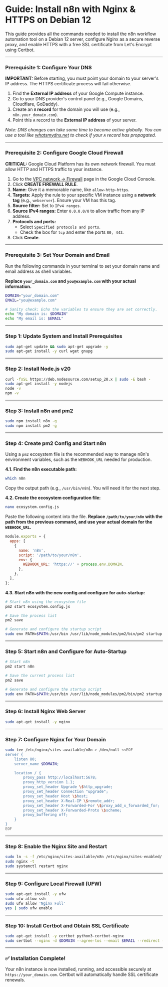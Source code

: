# Guide: Install n8n with Nginx & HTTPS on Debian 12

This guide provides all the commands needed to install the n8n workflow automation tool on a Debian 12 server, configure Nginx as a secure reverse proxy, and enable HTTPS with a free SSL certificate from Let's Encrypt using Certbot.

---

### **Prerequisite 1: Configure Your DNS**

**IMPORTANT:** Before starting, you must point your domain to your server's IP address. The HTTPS certificate process will fail otherwise.

1.  Find the **External IP address** of your Google Compute instance.
2.  Go to your DNS provider's control panel (e.g., Google Domains, Cloudflare, GoDaddy).
3.  Create an **`A` record** for the domain you will use (e.g., `n8n.your_domain.com`).
4.  Point this `A` record to the **External IP address** of your server.

*Note: DNS changes can take some time to become active globally. You can use a tool like [whatsmydns.net](https://whatsmydns.net/) to check if your `A` record has propagated.*

---

### **Prerequisite 2: Configure Google Cloud Firewall**

**CRITICAL:** Google Cloud Platform has its own network firewall. You must allow HTTP and HTTPS traffic to your instance.

1.  Go to the [VPC network -> Firewall](https://console.cloud.google.com/vpc/firewalls) page in the Google Cloud Console.
2.  Click **CREATE FIREWALL RULE**.
3.  **Name:** Give it a memorable name, like `allow-http-https`.
4.  **Targets:** Apply the rule to your specific VM instance using a **network tag** (e.g., `webserver`). Ensure your VM has this tag.
5.  **Source filter:** Set to `IPv4 ranges`.
6.  **Source IPv4 ranges:** Enter `0.0.0.0/0` to allow traffic from any IP address.
7.  **Protocols and ports:**
    * Select `Specified protocols and ports`.
    * Check the box for `tcp` and enter the ports `80, 443`.
8.  Click **Create**.

---

### **Prerequisite 3: Set Your Domain and Email**

Run the following commands in your terminal to set your domain name and email address as shell variables.

**Replace `your_domain.com` and `you@example.com` with your actual information.**

```bash
DOMAIN="your_domain.com"
EMAIL="you@example.com"

# Sanity check: Echo the variables to ensure they are set correctly.
echo "My domain is: $DOMAIN"
echo "My email is: $EMAIL"
```

---

### **Step 1: Update System and Install Prerequisites**

```bash
sudo apt-get update && sudo apt-get upgrade -y
sudo apt-get install -y curl wget gnupg
```

---

### **Step 2: Install Node.js v20**

```bash
curl -fsSL https://deb.nodesource.com/setup_20.x | sudo -E bash -
sudo apt-get install -y nodejs 
node -v
npm -v
```

---

### **Step 3: Install n8n and pm2**

```bash
sudo npm install n8n -g
sudo npm install pm2 -g
```

---

### **Step 4: Create pm2 Config and Start n8n**

Using a `pm2` ecosystem file is the recommended way to manage n8n's environment variables, such as the `WEBHOOK_URL` needed for production.

**4.1. Find the n8n executable path:**

```bash
which n8n
```
Copy the output path (e.g., `/usr/bin/n8n`). You will need it for the next step.

**4.2. Create the ecosystem configuration file:**

```bash
nano ecosystem.config.js
```
Paste the following content into the file. **Replace `/path/to/your/n8n` with the path from the previous command, and use your actual domain for the `WEBHOOK_URL`.**

```javascript
module.exports = {
  apps: [
    {
      name: 'n8n',
      script: '/path/to/your/n8n',
      env: {
        WEBHOOK_URL: 'https://' + process.env.DOMAIN,
      },
    },
  ],
};
```

**4.3. Start n8n with the new config and configure for auto-startup:**

```bash
# Start n8n using the ecosystem file
pm2 start ecosystem.config.js

# Save the process list
pm2 save

# Generate and configure the startup script
sudo env PATH=$PATH:/usr/bin /usr/lib/node_modules/pm2/bin/pm2 startup systemd -u $USER --hp /home/$USER
```

---

### **Step 5: Start n8n and Configure for Auto-Startup**

```bash
# Start n8n
pm2 start n8n

# Save the current process list
pm2 save

# Generate and configure the startup script
sudo env PATH=$PATH:/usr/bin /usr/lib/node_modules/pm2/bin/pm2 startup systemd -u $USER --hp /home/$USER
```

---

### **Step 6: Install Nginx Web Server**

```bash
sudo apt-get install -y nginx
```

---

### **Step 7: Configure Nginx for Your Domain**

```bash
sudo tee /etc/nginx/sites-available/n8n > /dev/null <<EOF
server {
    listen 80;
    server_name $DOMAIN;

    location / {
        proxy_pass http://localhost:5678;
        proxy_http_version 1.1;
        proxy_set_header Upgrade \$http_upgrade;
        proxy_set_header Connection "upgrade";
        proxy_set_header Host \$host;
        proxy_set_header X-Real-IP \$remote_addr;
        proxy_set_header X-Forwarded-For \$proxy_add_x_forwarded_for;
        proxy_set_header X-Forwarded-Proto \$scheme;
        proxy_buffering off;
    }
}
EOF
```

---

### **Step 8: Enable the Nginx Site and Restart**

```bash
sudo ln -s -f /etc/nginx/sites-available/n8n /etc/nginx/sites-enabled/
sudo nginx -t
sudo systemctl restart nginx
```

---

### **Step 9: Configure Local Firewall (UFW)**

```bash
sudo apt-get install -y ufw
sudo ufw allow ssh
sudo ufw allow 'Nginx Full'
yes | sudo ufw enable
```

---

### **Step 10: Install Certbot and Obtain SSL Certificate**

```bash
sudo apt-get install -y certbot python3-certbot-nginx
sudo certbot --nginx -d $DOMAIN --agree-tos --email $EMAIL --redirect --non-interactive
```

---

### **✅ Installation Complete!**

Your n8n instance is now installed, running, and accessible securely at `https://your_domain.com`. Certbot will automatically handle SSL certificate renewals.
